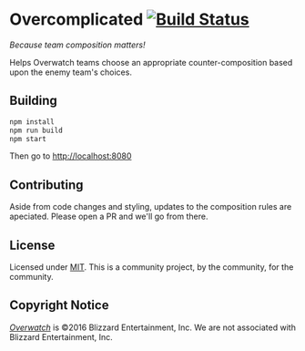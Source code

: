 # Overcomplicated [![Build Status](https://travis-ci.org/Overcomplicated/website.svg?branch=master)](https://travis-ci.org/Overcomplicated/website)

_Because team composition matters!_

Helps Overwatch teams choose an appropriate counter-composition based upon the enemy team's choices.

## Building

```bash
npm install
npm run build
npm start
```

Then go to [http://localhost:8080](http://localhost:8080)

## Contributing

Aside from code changes and styling, updates to the composition rules are apeciated.
Please open a PR and we'll go from there.

## License

Licensed under [MIT](https://raw.githubusercontent.com/Overcomplicated/website/master/LICENSE).
This is a community project, by the community, for the community. 

## Copyright Notice

[_Overwatch_](https://playoverwatch.com/) is ©2016 Blizzard Entertainment, Inc.
We are not associated with Blizzard Entertainment, Inc.